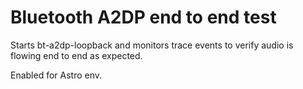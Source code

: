 # Bluetooth A2DP end to end test

Starts bt-a2dp-loopback and monitors trace events to verify audio is flowing end to end as expected.

Enabled for Astro env.
